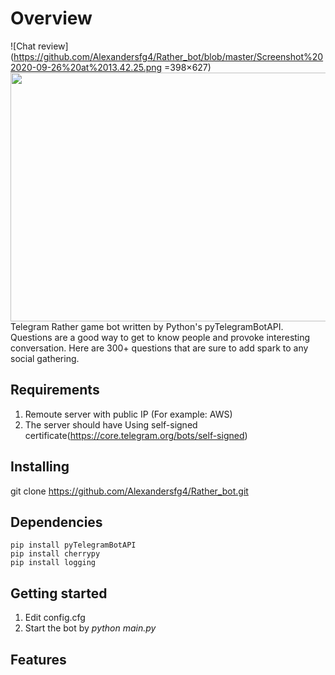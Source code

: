 # Overview
![Chat review](https://github.com/Alexandersfg4/Rather_bot/blob/master/Screenshot%202020-09-26%20at%2013.42.25.png =398×627)
<img src="https://github.com/Alexandersfg4/Rather_bot/blob/master/Screenshot%202020-09-26%20at%2013.42.25.png" height="398" width="627">
Telegram Rather game bot written by Python's pyTelegramBotAPI.
Questions are a good way to get to know people and provoke interesting conversation. Here are 300+ questions that are sure to add spark to any social gathering.

## Requirements
1. Remoute server with public IP (For example: AWS)
1. The server should have Using self-signed certificate(https://core.telegram.org/bots/self-signed)

## Installing
git clone https://github.com/Alexandersfg4/Rather_bot.git


## Dependencies
```
pip install pyTelegramBotAPI
pip install cherrypy
pip install logging
```
## Getting started
1. Edit config.cfg
1. Start the bot by *python main.py*
  
## Features
